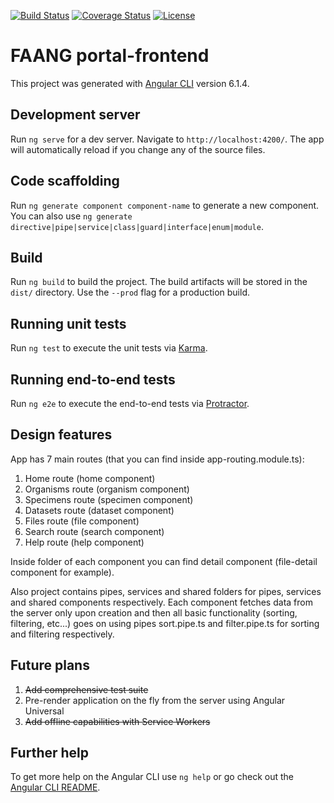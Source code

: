 [![Build Status](https://travis-ci.org/FAANG/faang-portal-frontend.svg?branch=master)](https://travis-ci.org/FAANG/faang-portal-frontend)
[![Coverage Status](https://coveralls.io/repos/github/FAANG/faang-portal-frontend/badge.svg?branch=master)](https://coveralls.io/github/FAANG/faang-portal-frontend?branch=master)
[![License](https://img.shields.io/badge/License-Apache%202.0-blue.svg)](https://opensource.org/licenses/Apache-2.0)

# FAANG portal-frontend

This project was generated with [Angular CLI](https://github.com/angular/angular-cli) version 6.1.4.

## Development server

Run `ng serve` for a dev server. Navigate to `http://localhost:4200/`. The app will automatically reload if you change any of the source files.

## Code scaffolding

Run `ng generate component component-name` to generate a new component. You can also use `ng generate directive|pipe|service|class|guard|interface|enum|module`.

## Build

Run `ng build` to build the project. The build artifacts will be stored in the `dist/` directory. Use the `--prod` flag for a production build.

## Running unit tests

Run `ng test` to execute the unit tests via [Karma](https://karma-runner.github.io).

## Running end-to-end tests

Run `ng e2e` to execute the end-to-end tests via [Protractor](http://www.protractortest.org/).

## Design features
App has 7 main routes (that you can find inside app-routing.module.ts):
1. Home route (home component)
2. Organisms route (organism component)
3. Specimens route (specimen component)
4. Datasets route (dataset component)
5. Files route (file component)
6. Search route (search component)
7. Help route (help component)

Inside folder of each component you can find detail component (file-detail component for example).

Also project contains pipes, services and shared folders for pipes, services and shared components respectively.
Each component fetches data from the server only upon creation and then all basic functionality (sorting, filtering, etc...) goes on using pipes
sort.pipe.ts and filter.pipe.ts for sorting and filtering respectively.

## Future plans
1. ~~Add comprehensive test suite~~
2. Pre-render application on the fly from the server using Angular Universal
2. ~~Add offline capabilities with Service Workers~~

## Further help

To get more help on the Angular CLI use `ng help` or go check out the [Angular CLI README](https://github.com/angular/angular-cli/blob/master/README.md).

